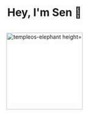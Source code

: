 




<div align="center">
  <h1 align="center">Hey, I'm Sen 👋</h1><br>
    <img src="https://i.ibb.co/qMXhtzN/templeos-el.png" alt="templeos-elephant height="30" width="200" />
</div>

<br>




<!--<div align="center">-->
<!--    <img src="https://skillicons.dev/icons?i=js" height="30" alt="javascript logo"  />-->
<!--    <img width="14" />-->
<!--    <img src="https://skillicons.dev/icons?i=ts" height="30" alt="typescript logo"  />-->
<!--    <img width="14" />-->
<!--    <img src="https://skillicons.dev/icons?i=vite" height="30" alt="vite logo"  />-->
<!--    <img width="14" />-->
<!--    <img src="https://skillicons.dev/icons?i=alpinejs" height="30" alt="alpinelinux logo"  />-->
<!--    <img width="14" />-->
<!--    <img src="https://skillicons.dev/icons?i=vue" height="30" alt="vuejs logo"  />-->
<!--    <img width="14" />-->
<!--    <img src="https://skillicons.dev/icons?i=mysql" height="30" alt="mysql logo"  />-->
<!--    <img width="14" />-->
<!--    <img src="https://skillicons.dev/icons?i=tailwind" height="30" alt="tailwindcss logo"  />-->
<!--    <img width="14" />-->
<!--    <img src="https://skillicons.dev/icons?i=sass" height="30" alt="sass logo"  />-->
<!--    <img width="14" />-->
<!--    <img src="https://skillicons.dev/icons?i=css" height="30" alt="css3 logo"  />-->
<!--    <img width="14" />-->
<!--    <img src="https://skillicons.dev/icons?i=html" height="30" alt="html5 logo"  />-->
<!--    <img width="14" />-->
<!--    <img src="https://skillicons.dev/icons?i=gulp" height="30" alt="gulp logo"  />-->
<!--</div>
    
